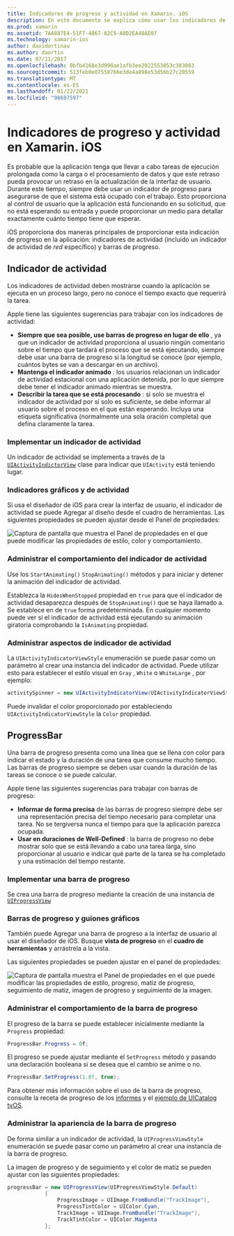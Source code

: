 ```yaml
---
title: Indicadores de progreso y actividad en Xamarin. iOS
description: En este documento se explica cómo usar los indicadores de progreso y actividad en Xamarin. iOS. Describe cómo utilizarlos mediante programación y con un guion gráfico.
ms.prod: xamarin
ms.assetid: 7AA887E4-51F7-4867-82C5-A8D2EA48AE07
ms.technology: xamarin-ios
author: davidortinau
ms.author: daortin
ms.date: 07/11/2017
ms.openlocfilehash: 0bfb4168e3d990ae1afb3ee2022553053c383083
ms.sourcegitcommit: 513feb0e07558766e3de4a898e53d56b27c20559
ms.translationtype: MT
ms.contentlocale: es-ES
ms.lasthandoff: 01/22/2021
ms.locfileid: "98697597"
---
```

# <a name="progress-and-activity-indicators-in-xamarinios"></a>Indicadores de progreso y actividad en Xamarin. iOS

Es probable que la aplicación tenga que llevar a cabo tareas de ejecución prolongada como la carga o el procesamiento de datos y que este retraso pueda provocar un retraso en la actualización de la interfaz de usuario. Durante este tiempo, siempre debe usar un indicador de progreso para asegurarse de que el sistema está ocupado con el trabajo. Esto proporciona al control de usuario que la aplicación está funcionando en su solicitud, que no está esperando su entrada y puede proporcionar un medio para detallar exactamente cuánto tiempo tiene que esperar.

iOS proporciona dos maneras principales de proporcionar esta indicación de progreso en la aplicación: indicadores de actividad (incluido un indicador de actividad de _red_ específico) y barras de progreso.

## <a name="activity-indicator"></a>Indicador de actividad

Los indicadores de actividad deben mostrarse cuando la aplicación se ejecuta en un proceso largo, pero no conoce el tiempo exacto que requerirá la tarea.

Apple tiene las siguientes sugerencias para trabajar con los indicadores de actividad:

- **Siempre que sea posible, use barras de progreso en lugar de ello** , ya que un indicador de actividad proporciona al usuario ningún comentario sobre el tiempo que tardará el proceso que se está ejecutando, siempre debe usar una barra de progreso si la longitud se conoce (por ejemplo, cuántos bytes se van a descargar en un archivo).
- **Mantenga el indicador animado** : los usuarios relacionan un indicador de actividad estacional con una aplicación detenida, por lo que siempre debe tener el indicador animado mientras se muestra.
- **Describir la tarea que se está procesando** : si solo se muestra el indicador de actividad por sí solo es suficiente, se debe informar al usuario sobre el proceso en el que están esperando. Incluya una etiqueta significativa (normalmente una sola oración completa) que defina claramente la tarea.

### <a name="implementing-an-activity-indicator"></a>Implementar un indicador de actividad

Un indicador de actividad se implementa a través de la [`UIActivityIndictorView`](xref:UIKit.UIActivityIndicatorView) clase para indicar que `UIActivity` está teniendo lugar.

### <a name="activity-indicators-and-storyboards"></a>Indicadores gráficos y de actividad

Si usa el diseñador de iOS para crear la interfaz de usuario, el indicador de actividad se puede Agregar al diseño desde el cuadro de herramientas. Las siguientes propiedades se pueden ajustar desde el Panel de propiedades:

![Captura de pantalla que muestra el Panel de propiedades en el que puede modificar las propiedades de estilo, color y comportamiento.](progress-activity-indicator-images/progress-indicator1.png)

### <a name="managing-activity-indicator-behavior"></a>Administrar el comportamiento del indicador de actividad

Use los `StartAnimating()` `StopAnimating()` métodos y para iniciar y detener la animación del indicador de actividad.

Establezca la `HidesWhenStopped` propiedad en `true` para que el indicador de actividad desaparezca después de `StopAnimating()` que se haya llamado a. Se establece en de `true` forma predeterminada. En cualquier momento puede ver si el indicador de actividad está ejecutando su animación giratoria comprobando la `IsAnimating` propiedad. 

### <a name="managing-activity-indicator-appearances"></a>Administrar aspectos de indicador de actividad

La `UIActivityIndicatorViewStyle` enumeración se puede pasar como un parámetro al crear una instancia del indicador de actividad. Puede utilizar esto para establecer el estilo visual en `Gray` , `White` o `WhiteLarge` , por ejemplo:

```csharp
activitySpinner = new UIActivityIndicatorView(UIActivityIndicatorViewStyle.WhiteLarge);
```

Puede invalidar el color proporcionado por estableciendo `UIActivityIndicatorViewStyle`  la `Color` propiedad.

## <a name="progress-bar"></a>ProgressBar

Una barra de progreso presenta como una línea que se llena con color para indicar el estado y la duración de una tarea que consume mucho tiempo. Las barras de progreso siempre se deben usar cuando la duración de las tareas se conoce o se puede calcular.

Apple tiene las siguientes sugerencias para trabajar con barras de progreso:

- **Informar de forma precisa** de las barras de progreso siempre debe ser una representación precisa del tiempo necesario para completar una tarea. No se tergiversa nunca el tiempo para que la aplicación parezca ocupada.
- **Usar en duraciones de Well-Defined** : la barra de progreso no debe mostrar solo que se está llevando a cabo una tarea larga, sino proporcionar al usuario e indicar qué parte de la tarea se ha completado y una estimación del tiempo restante.

### <a name="implementing-an-progress-bar"></a>Implementar una barra de progreso

Se crea una barra de progreso mediante la creación de una instancia de [`UIProgressView`](xref:UIKit.UIProgressView)

### <a name="progress-bars-and-storyboards"></a>Barras de progreso y guiones gráficos

También puede Agregar una barra de progreso a la interfaz de usuario al usar el diseñador de iOS. Busque **vista de progreso** en el **cuadro de herramientas** y arrástrela a la vista.

Las siguientes propiedades se pueden ajustar en el panel de propiedades:

![Captura de pantalla muestra el Panel de propiedades en el que puede modificar las propiedades de estilo, progreso, matiz de progreso, seguimiento de matiz, imagen de progreso y seguimiento de la imagen.](progress-activity-indicator-images/progress-indicator3.png)

### <a name="managing-progress-bar-behavior"></a>Administrar el comportamiento de la barra de progreso

El progreso de la barra se puede establecer inicialmente mediante la `Progress` propiedad:

```csharp
ProgressBar.Progress = 0f;
```

El progreso se puede ajustar mediante el `SetProgress` método y pasando una declaración booleana si se desea que el cambio se anime o no.

```csharp
ProgressBar.SetProgress(1.0f, true);
```

Para obtener más información sobre el uso de la barra de progreso, consulte la receta de progreso de los [informes](https://github.com/xamarin/recipes/tree/master/Recipes/cross-platform/networking/download_progress) y el [ejemplo de UICatalog tvOS](/samples/xamarin/ios-samples/tvos-uicatalog).

### <a name="managing-progress-bar-appearance"></a>Administrar la apariencia de la barra de progreso

De forma similar a un indicador de actividad, la `UIProgressViewStyle` enumeración se puede pasar como un parámetro al crear una instancia de la barra de progreso.

La imagen de progreso y de seguimiento y el color de matiz se pueden ajustar con las siguientes propiedades:

```csharp
progressBar = new UIProgressView(UIProgressViewStyle.Default)
            {
                ProgressImage = UIImage.FromBundle("TrackImage"),
                ProgressTintColor = UIColor.Cyan,
                TrackImage = UIImage.FromBundle("TrackImage"),
                TrackTintColor = UIColor.Magenta
            }; 
```